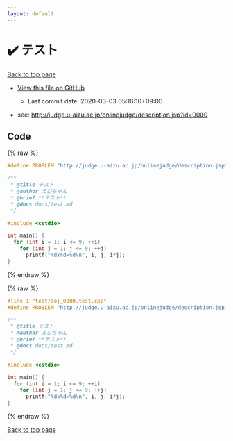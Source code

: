 ```yaml
---
layout: default
---
```


<!-- mathjax config similar to math.stackexchange -->
<script type="text/javascript" async
  src="https://cdnjs.cloudflare.com/ajax/libs/mathjax/2.7.5/MathJax.js?config=TeX-MML-AM_CHTML">
</script>
<script type="text/x-mathjax-config">
  MathJax.Hub.Config({
    TeX: { equationNumbers: { autoNumber: "AMS" }},
    tex2jax: {
      inlineMath: [ ['$','$'] ],
      processEscapes: true
    },
    "HTML-CSS": { matchFontHeight: false },
    displayAlign: "left",
    displayIndent: "2em"
  });
</script>

<script type="text/javascript" src="https://cdnjs.cloudflare.com/ajax/libs/jquery/3.4.1/jquery.min.js"></script>
<script src="https://cdn.jsdelivr.net/npm/jquery-balloon-js@1.1.2/jquery.balloon.min.js" integrity="sha256-ZEYs9VrgAeNuPvs15E39OsyOJaIkXEEt10fzxJ20+2I=" crossorigin="anonymous"></script>
<script type="text/javascript" src="../../assets/js/copy-button.js"></script>
<link rel="stylesheet" href="../../assets/css/copy-button.css" />


# :heavy_check_mark: テスト

<a href="../../index.html">Back to top page</a>

* <a href="{{ site.github.repository_url }}/blob/master/test/aoj_0000.test.cpp">View this file on GitHub</a>
    - Last commit date: 2020-03-03 05:16:10+09:00


* see: <a href="http://judge.u-aizu.ac.jp/onlinejudge/description.jsp?id=0000">http://judge.u-aizu.ac.jp/onlinejudge/description.jsp?id=0000</a>


## Code

<a id="unbundled"></a>
{% raw %}
```cpp
#define PROBLEM "http://judge.u-aizu.ac.jp/onlinejudge/description.jsp?id=0000"

/**
 * @title テスト
 * @author えびちゃん
 * @brief **テスト**
 * @docs docs/test.md
 */

#include <cstdio>

int main() {
  for (int i = 1; i <= 9; ++i)
    for (int j = 1; j <= 9; ++j)
      printf("%dx%d=%d\n", i, j, i*j);
}

```
{% endraw %}

<a id="bundled"></a>
{% raw %}
```cpp
#line 1 "test/aoj_0000.test.cpp"
#define PROBLEM "http://judge.u-aizu.ac.jp/onlinejudge/description.jsp?id=0000"

/**
 * @title テスト
 * @author えびちゃん
 * @brief **テスト**
 * @docs docs/test.md
 */

#include <cstdio>

int main() {
  for (int i = 1; i <= 9; ++i)
    for (int j = 1; j <= 9; ++j)
      printf("%dx%d=%d\n", i, j, i*j);
}

```
{% endraw %}

<a href="../../index.html">Back to top page</a>


